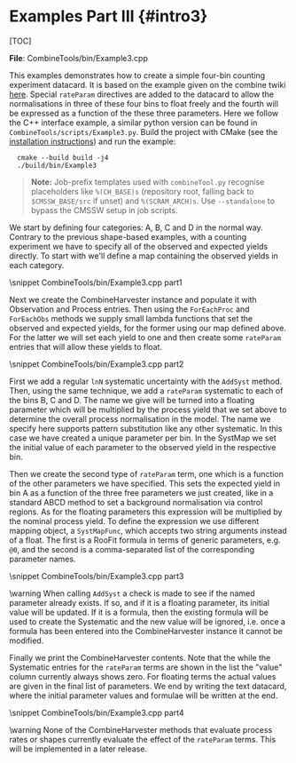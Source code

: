 Examples Part III {#intro3}
==========================

[TOC]


**File**: CombineTools/bin/Example3.cpp

  This examples demonstrates how to create a simple four-bin counting
  experiment datacard. It is based on the example given on the combine twiki
  [here](https://twiki.cern.ch/twiki/bin/viewauth/CMS/HiggsWG/SWGuideNonStandardCombineUses#Rate_Parameters).
  Special `rateParam` directives are added to the datacard to allow the
  normalisations in three of these four bins to float freely and the fourth
  will be expressed as a function of the these three parameters. Here we follow
  the C++ interface example, a similar python version can be found in
  `CombineTools/scripts/Example3.py`. Build the project with CMake (see the
  [installation instructions](../README.md#installation)) and run the example:

      cmake --build build -j4
      ./build/bin/Example3

> **Note:** Job-prefix templates used with `combineTool.py` recognise
> placeholders like `%(CH_BASE)s` (repository root, falling back to
> `$CMSSW_BASE/src` if unset) and `%(SCRAM_ARCH)s`. Use `--standalone` to bypass
> the CMSSW setup in job scripts.

We start by defining four categories: A, B, C and D in the normal way. Contrary to the previous shape-based examples, with a counting experiment we have to specify all of the observed and expected yields directly. To start with we'll define a map containing the observed yields in each category.

\snippet CombineTools/bin/Example3.cpp part1

Next we create the CombineHarvester instance and populate it with Observation and Process entries. Then using the `ForEachProc` and `ForEachObs` methods we supply small lambda functions that set the observed and expected yields, for the former using our map defined above. For the latter we will set each yield to one and then create some `rateParam` entries that will allow these yields to float.

\snippet CombineTools/bin/Example3.cpp part2

First we add a regular `lnN` systematic uncertainty with the `AddSyst` method. Then, using the same technique, we add a `rateParam` systematic to each of the bins B, C and D. The name we give will be turned into a floating parameter which will be multiplied by the process yield that we set above to determine the overall process normalisation in the model. The name we specify here supports pattern substitution like any other systematic. In this case we have created a unique parameter per bin. In the SystMap we set the initial value of each parameter to the observed yield in the respective bin.

Then we create the second type of `rateParam` term, one which is a function of the other parameters we have specified. This sets the expected yield in bin A as a function of the three free parameters we just created, like in a standard ABCD method to set a background normalisation via control regions. As for the floating parameters this expression will be multiplied by the nominal process yield. To define the expression we use different mapping object, a `SystMapFunc`, which accepts two string arguments instead of a float. The first is a RooFit formula in terms of generic parameters, e.g. `@0`, and the second is a comma-separated list of the corresponding parameter names.

\snippet CombineTools/bin/Example3.cpp part3

\warning When calling `AddSyst` a check is made to see if the named parameter already exists. If so, and if it is a floating parameter, its initial value will be updated. If it is a formula, then the existing formula will be used to create the Systematic and the new value will be ignored, i.e. once a formula has been entered into the CombineHarvester instance it cannot be modified.

Finally we print the CombineHarvester contents. Note that the while the Systematic entries for the `rateParam` terms are shown in the list the "value" column currently always shows zero. For floating terms the actual values are given in the final list of parameters. We end by writing the text datacard, where the initial parameter values and formulae will be written at the end.

\snippet CombineTools/bin/Example3.cpp part4

\warning None of the CombineHarvester methods that evaluate process rates or shapes currently evaluate the effect of the `rateParam` terms. This will be implemented in a later release.





